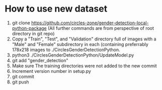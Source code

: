 # How to use new dataset

1. git clone https://github.com/circles-zone/gender-detection-local-python-package (All further commands are from perspective of root directory in git repo)
2. Copy a "Train", "Test", and "Validation" directory full of images with a "Male" and "Female" subdirectory in each (containing preferrably 178x218 images to ./CirclesGenderDetectionPython.
3. python3 ./CirclesGenderDetectionPython/UpdateModel.py
4. git add "gender_detection"
5. Make sure The training directories were not added to the new commit
6. Increment version number in setup.py
7. git commit
8. git push
